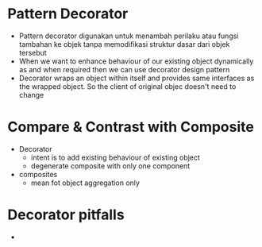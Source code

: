 # Pattern Decorator
- Pattern decorator digunakan untuk menambah perilaku atau fungsi tambahan ke objek tanpa memodifikasi struktur dasar dari objek tersebut
- When we want to enhance behaviour of our existing object dynamically as and when required then we can use decorator design pattern
- Decorator wraps an object within itself and provides same interfaces as the wrapped object. So the client of original objec doesn't need to change

# Compare & Contrast with Composite
- Decorator
  - intent is to add existing behaviour of existing object
  - degenerate composite with only one component
- composites
  - mean fot object aggregation only

# Decorator pitfalls
- 